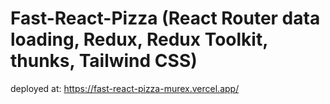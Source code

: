 # Fast-React-Pizza (React Router data loading, Redux, Redux Toolkit, thunks, Tailwind CSS)

deployed at: https://fast-react-pizza-murex.vercel.app/
